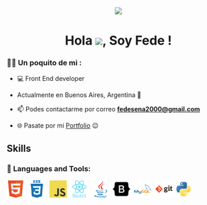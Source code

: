 
<div id="header" align="center">
    <img src="https://media.giphy.com/media/MGdfeiKtEiEPS/giphy.gif" width="200" />
    <h1 align="center">Hola <img src="https://user-images.githubusercontent.com/80367782/226494194-da4a4909-636c-476d-a11c-413715000705.gif" width="60" />, Soy Fede !</h1>
  
</div>


### 👨‍💻 Un poquito de mi :

- 💻 Front End developer

- Actualmente en Buenos Aires, Argentina 📍

- 📫 Podes contactarme por correo **fedesena2000@gmail.com**

- 🌐 Pasate por mi [Portfolio](https://fedevs.netlify.app/) 😉


## Skills

<div align="left">
    <h3>🔨 Languages and Tools:</h3>
    <div>
        <img src="https://github.com/devicons/devicon/blob/master/icons/html5/html5-original.svg" title="HTML5" alt="HTML" width="40" height="40"/>&nbsp;
        <img src="https://github.com/devicons/devicon/blob/master/icons/css3/css3-plain-wordmark.svg"  title="CSS3" alt="CSS" width="40" height="40"/>&nbsp;
        <img src="https://github.com/devicons/devicon/blob/master/icons/javascript/javascript-original.svg" title="JavaScript" alt="JavaScript" width="40" height="40"/>&nbsp;
        <img src="https://github.com/devicons/devicon/blob/master/icons/react/react-original-wordmark.svg" title="React" alt="React" width="40" height="40"/>&nbsp;
        <img src="https://github.com/devicons/devicon/blob/master/icons/java/java-original.svg"  title="CSS3" alt="CSS" width="40" height="40"/>&nbsp;
        <img src="https://github.com/devicons/devicon/blob/master/icons/bootstrap/bootstrap-plain.svg" title="Bootstrap" alt="Bootstrap" width="40" height="40"/>&nbsp;
        <img src="https://github.com/devicons/devicon/blob/master/icons/mysql/mysql-original-wordmark.svg" title="MySQL"  alt="MySQL" width="40" height="40"/>&nbsp;
        <img src="https://github.com/devicons/devicon/blob/master/icons/git/git-original-wordmark.svg" title="Git" **alt="Git" width="40" height="40"/>
        <img src="https://github.com/devicons/devicon/blob/master/icons/python/python-original.svg" title="Python" **alt="Git" width="40" height="40"/>
      </div>
</div>
